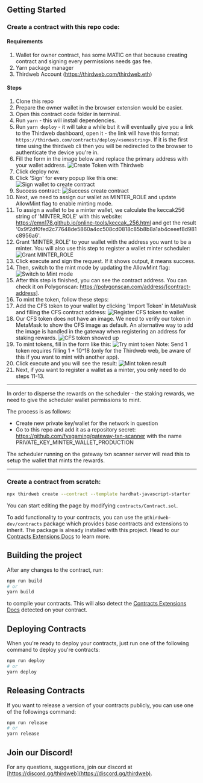 ## Getting Started

### Create a contract with this repo code:

#### Requirements
1. Wallet for owner contract, has some MATIC on that because creating contract and signing every permissions needs gas fee.
2. Yarn package manager
3. Thirdweb Account (https://thirdweb.com/thirdweb.eth)

#### Steps
1. Clone this repo
2. Prepare the owner wallet in the browser extension would be easier.
3. Open this contract code folder in terminal.
4. Run `yarn` - this will install dependencies.
5. Run `yarn deploy` - it will take a while but it will eventually give you a link to the Thirdweb dashboard, open it - the link will have this format: `https://thirdweb.com/contracts/deploy/<somestring>`. If it is the first time using the thirdweb cli then you will be redirected to the browser to authenticate the device you're in.
6. Fill the form in the image below and replace the primary address with your wallet address.
   ![Create Token with Thirdweb](docs/form-input-create-token.png)
7. Click deploy now.
8. Click 'Sign' for every popup like this one: ![Sign wallet to create contract](docs/sign-wallet-to-create-contract.png)
9. Success contract: ![Success create contract](docs/success-create-contract.png)
10. Next, we need to assign our wallet as MINTER_ROLE and update AllowMint flag to enable minting mode.
11. To assign a wallet to be a minter wallet, we calculate the keccak256 string of 'MINTER_ROLE' with this website: https://emn178.github.io/online-tools/keccak_256.html and get the result '0x9f2df0fed2c77648de5860a4cc508cd0818c85b8b8a1ab4ceeef8d981c8956a6'.
12. Grant 'MINTER_ROLE' to your wallet with the address you want to be a minter. You will also use this step to register a wallet minter scheduler:
   ![Grant MINTER_ROLE](docs/grant-minter-role.png)
13. Click execute and sign the request. If it shows output, it means success.
14. Then, switch to the mint mode by updating the AllowMint flag:
   ![Switch to Mint mode](docs/switch-to-mint-mode.png)
15. After this step is finished, you can see the contract address. You can check it on Polygonscan: https://polygonscan.com/address/[contract-address].
16. To mint the token, follow these steps:
   1. Add the CFS token to your wallet by clicking 'Import Token' in MetaMask and filling the CFS contract address:
      ![Register CFS token to wallet](docs/register-cfs-token-to-wallet.png)
   2. Our CFS token does not have an image. We need to verify our token in MetaMask to show the CFS image as default. An alternative way to add the image is handled in the gateway when registering an address for staking rewards.
      ![CFS token showed up](docs/cfs-token-showed-up.png)
   3. To mint tokens, fill in the form like this:
      ![Try mint token](docs/try-mint-token.png)
      Note: Send 1 token requires filling 1 * 10^18 (only for the Thirdweb web, be aware of this if you want to mint with another app).
17. Click execute and you will see the result:
   ![Mint token result](docs/result-mint-token.png)
18. Next, if you want to register a wallet as a minter, you only need to do steps 11-13.

---

In order to disperse the rewards on the scheduler - the staking rewards, we need to give the scheduler wallet permissions to mint.

The process is as follows:
 - Create new private key/wallet for the network in question
 - Go to this repo and add it as a repository secret: https://github.com/fyxgaming/gateway-txn-scanner with the name PRIVATE_KEY_MINTER_WALLET_PRODUCTION

The scheduler running on the gateway txn scanner server will read this to setup the wallet that mints the rewards.


---

### Create a contract from scratch:

```bash
npx thirdweb create --contract --template hardhat-javascript-starter
```

You can start editing the page by modifying `contracts/Contract.sol`.

To add functionality to your contracts, you can use the `@thirdweb-dev/contracts` package which provides base contracts and extensions to inherit. The package is already installed with this project. Head to our [Contracts Extensions Docs](https://portal.thirdweb.com/contractkit) to learn more.

## Building the project

After any changes to the contract, run:

```bash
npm run build
# or
yarn build
```

to compile your contracts. This will also detect the [Contracts Extensions Docs](https://portal.thirdweb.com/contractkit) detected on your contract.

## Deploying Contracts

When you're ready to deploy your contracts, just run one of the following command to deploy you're contracts:

```bash
npm run deploy
# or
yarn deploy
```

## Releasing Contracts

If you want to release a version of your contracts publicly, you can use one of the followings command:

```bash
npm run release
# or
yarn release
```

## Join our Discord!

For any questions, suggestions, join our discord at [https://discord.gg/thirdweb](https://discord.gg/thirdweb).
